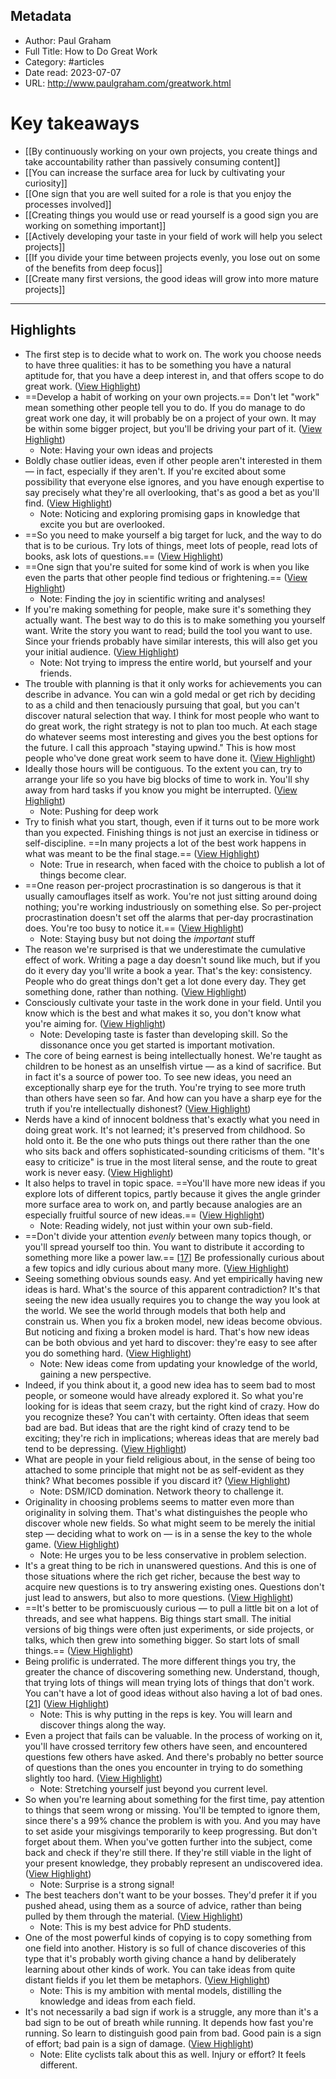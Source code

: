 ## Metadata
- Author: Paul Graham
- Full Title: How to Do Great Work
- Category: #articles
- Date read: 2023-07-07
- URL: http://www.paulgraham.com/greatwork.html
# Key takeaways
- [[By continuously working on your own projects, you create things and take accountability rather than passively consuming content]]
- [[You can increase the surface area for luck by cultivating your curiosity]]
- [[One sign that you are well suited for a role is that you enjoy the processes involved]]
- [[Creating things you would use or read yourself is a good sign you are working on something important]]
- [[Actively developing your taste in your field of work will help you select projects]]
- [[If you divide your time between projects evenly, you lose out on some of the benefits from deep focus]]
- [[Create many first versions, the good ideas will grow into more mature projects]]

---

## Highlights
- The first step is to decide what to work on. The work you choose needs to have three qualities: it has to be something you have a natural aptitude for, that you have a deep interest in, and that offers scope to do great work. ([View Highlight](https://read.readwise.io/read/01h4r1kpkyqc3p3xgr35mbe9pc))
- ==Develop a habit of working on your own projects.== Don't let "work" mean something other people tell you to do. If you do manage to do great work one day, it will probably be on a project of your own. It may be within some bigger project, but you'll be driving your part of it. ([View Highlight](https://read.readwise.io/read/01h4r1mvmda93ebj9vhm5myvqm))
    - Note: Having your own ideas and projects
- Boldly chase outlier ideas, even if other people aren't interested in them — in fact, especially if they aren't. If you're excited about some possibility that everyone else ignores, and you have enough expertise to say precisely what they're all overlooking, that's as good a bet as you'll find. ([View Highlight](https://read.readwise.io/read/01h4r1rr11tnef00ca1kvcknsa))
    - Note: Noticing and exploring promising gaps in knowledge that excite you but are overlooked.
- ==So you need to make yourself a big target for luck, and the way to do that is to be curious. Try lots of things, meet lots of people, read lots of books, ask lots of questions.== ([View Highlight](https://read.readwise.io/read/01h4r1xfab84bg5dh5kwq93p7a))
- ==One sign that you're suited for some kind of work is when you like even the parts that other people find tedious or frightening.== ([View Highlight](https://read.readwise.io/read/01h4r1yy93te80ctysj3zhr1fg))
    - Note: Finding the joy in scientific writing and analyses!
- If you're making something for people, make sure it's something they actually want. The best way to do this is to make something you yourself want. Write the story you want to read; build the tool you want to use. Since your friends probably have similar interests, this will also get you your initial audience. ([View Highlight](https://read.readwise.io/read/01h4r201sx721bbp37vxt1fffb))
    - Note: Not trying to impress the entire world, but yourself and your friends.
- The trouble with planning is that it only works for achievements you can describe in advance. You can win a gold medal or get rich by deciding to as a child and then tenaciously pursuing that goal, but you can't discover natural selection that way.
  I think for most people who want to do great work, the right strategy is not to plan too much. At each stage do whatever seems most interesting and gives you the best options for the future. I call this approach "staying upwind." This is how most people who've done great work seem to have done it. ([View Highlight](https://read.readwise.io/read/01h4r22qgs94qte1fy55s9szjd))
- Ideally those hours will be contiguous. To the extent you can, try to arrange your life so you have big blocks of time to work in. You'll shy away from hard tasks if you know you might be interrupted. ([View Highlight](https://read.readwise.io/read/01h4r23zj7xhfc97vp93yaftfh))
    - Note: Pushing for deep work
- Try to finish what you start, though, even if it turns out to be more work than you expected. Finishing things is not just an exercise in tidiness or self-discipline. ==In many projects a lot of the best work happens in what was meant to be the final stage.== ([View Highlight](https://read.readwise.io/read/01h4r268tf4fe0jf8mnmhkgvjy))
    - Note: True in research, when faced with the choice to publish a lot of things become clear.
- ==One reason per-project procrastination is so dangerous is that it usually camouflages itself as work. You're not just sitting around doing nothing; you're working industriously on something else. So per-project procrastination doesn't set off the alarms that per-day procrastination does. You're too busy to notice it.== ([View Highlight](https://read.readwise.io/read/01h4r288t3se7fmc28k10ekb6n))
    - Note: Staying busy but not doing the *important* stuff
- The reason we're surprised is that we underestimate the cumulative effect of work. Writing a page a day doesn't sound like much, but if you do it every day you'll write a book a year. That's the key: consistency. People who do great things don't get a lot done every day. They get something done, rather than nothing. ([View Highlight](https://read.readwise.io/read/01h4r29vsbn3rvpndxqceyyef2))
- Consciously cultivate your taste in the work done in your field. Until you know which is the best and what makes it so, you don't know what you're aiming for. ([View Highlight](https://read.readwise.io/read/01h4r2cjzzerbs78tg1g6m1nxf))
    - Note: Developing taste is faster than developing skill. So the dissonance once you get started is important motivation.
- The core of being earnest is being intellectually honest. We're taught as children to be honest as an unselfish virtue — as a kind of sacrifice. But in fact it's a source of power too. To see new ideas, you need an exceptionally sharp eye for the truth. You're trying to see more truth than others have seen so far. And how can you have a sharp eye for the truth if you're intellectually dishonest? ([View Highlight](https://read.readwise.io/read/01h4r2gwj1g0pa8vfrg3hhr31e))
- Nerds have a kind of innocent boldness that's exactly what you need in doing great work. It's not learned; it's preserved from childhood. So hold onto it. Be the one who puts things out there rather than the one who sits back and offers sophisticated-sounding criticisms of them. "It's easy to criticize" is true in the most literal sense, and the route to great work is never easy. ([View Highlight](https://read.readwise.io/read/01h4r2jd7tgysc137g1t5xz131))
- It also helps to travel in topic space. ==You'll have more new ideas if you explore lots of different topics, partly because it gives the angle grinder more surface area to work on, and partly because analogies are an especially fruitful source of new ideas.== ([View Highlight](https://read.readwise.io/read/01h4r2sw1ehpktwrjhx6gtfh59))
    - Note: Reading widely, not just within your own sub-field.
- ==Don't divide your attention *evenly* between many topics though, or you'll spread yourself too thin. You want to distribute it according to something more like a power law.== [[17](http://paulgraham.com/greatwork.html?s=09#f17n)] Be professionally curious about a few topics and idly curious about many more. ([View Highlight](https://read.readwise.io/read/01h4r2tkw457ged7a1y6kpgn86))
- Seeing something obvious sounds easy. And yet empirically having new ideas is hard. What's the source of this apparent contradiction? It's that seeing the new idea usually requires you to change the way you look at the world. We see the world through models that both help and constrain us. When you fix a broken model, new ideas become obvious. But noticing and fixing a broken model is hard. That's how new ideas can be both obvious and yet hard to discover: they're easy to see after you do something hard. ([View Highlight](https://read.readwise.io/read/01h4zb87n73w3h9qwmpppqjx2h))
    - Note: New ideas come from updating your knowledge of the world, gaining a new perspective.
- Indeed, if you think about it, a good new idea has to seem bad to most people, or someone would have already explored it. So what you're looking for is ideas that seem crazy, but the right kind of crazy. How do you recognize these? You can't with certainty. Often ideas that seem bad are bad. But ideas that are the right kind of crazy tend to be exciting; they're rich in implications; whereas ideas that are merely bad tend to be depressing. ([View Highlight](https://read.readwise.io/read/01h4zbbb30byqnn2qm1yexmvj8))
- What are people in your field religious about, in the sense of being too attached to some principle that might not be as self-evident as they think? What becomes possible if you discard it? ([View Highlight](https://read.readwise.io/read/01h4zbe4hn4n38jtw7thx7ty72))
    - Note: DSM/ICD domination. Network theory to challenge it.
- Originality in choosing problems seems to matter even more than originality in solving them. That's what distinguishes the people who discover whole new fields. So what might seem to be merely the initial step — deciding what to work on — is in a sense the key to the whole game. ([View Highlight](https://read.readwise.io/read/01h4zbhxck5pv5fn4c7khnxap1))
    - Note: He urges you to be less conservative in problem selection.
- It's a great thing to be rich in unanswered questions. And this is one of those situations where the rich get richer, because the best way to acquire new questions is to try answering existing ones. Questions don't just lead to answers, but also to more questions. ([View Highlight](https://read.readwise.io/read/01h4zbntn0x5v85cqwxzq2sqrp))
- ==It's better to be promiscuously curious — to pull a little bit on a lot of threads, and see what happens. Big things start small. The initial versions of big things were often just experiments, or side projects, or talks, which then grew into something bigger. So start lots of small things.== ([View Highlight](https://read.readwise.io/read/01h4zbpnr6chgprefzf8s14vtd))
- Being prolific is underrated. The more different things you try, the greater the chance of discovering something new. Understand, though, that trying lots of things will mean trying lots of things that don't work. You can't have a lot of good ideas without also having a lot of bad ones. [[21](http://paulgraham.com/greatwork.html?s=09#f21n)] ([View Highlight](https://read.readwise.io/read/01h4zbq78k7zn7yvyhaxz8qakj))
    - Note: This is why putting in the reps is key. You will learn and discover things along the way.
- Even a project that fails can be valuable. In the process of working on it, you'll have crossed territory few others have seen, and encountered questions few others have asked. And there's probably no better source of questions than the ones you encounter in trying to do something slightly too hard. ([View Highlight](https://read.readwise.io/read/01h4zbvnp92qxv62e6wgs99fjf))
    - Note: Stretching yourself just beyond you current level.
- So when you're learning about something for the first time, pay attention to things that seem wrong or missing. You'll be tempted to ignore them, since there's a 99% chance the problem is with you. And you may have to set aside your misgivings temporarily to keep progressing. But don't forget about them. When you've gotten further into the subject, come back and check if they're still there. If they're still viable in the light of your present knowledge, they probably represent an undiscovered idea. ([View Highlight](https://read.readwise.io/read/01h4zbzf62nk7r6kzb88y0aase))
    - Note: Surprise is a strong signal!
- The best teachers don't want to be your bosses. They'd prefer it if you pushed ahead, using them as a source of advice, rather than being pulled by them through the material. ([View Highlight](https://read.readwise.io/read/01h4zc28ce7j6eqz355y2scvfg))
    - Note: This is my best advice for PhD students.
- One of the most powerful kinds of copying is to copy something from one field into another. History is so full of chance discoveries of this type that it's probably worth giving chance a hand by deliberately learning about other kinds of work. You can take ideas from quite distant fields if you let them be metaphors. ([View Highlight](https://read.readwise.io/read/01h4zc84pj5zs30zvmnb1s8j8q))
    - Note: This is my ambition with mental models, distilling the knowledge and ideas from each field.
- It's not necessarily a bad sign if work is a struggle, any more than it's a bad sign to be out of breath while running. It depends how fast you're running. So learn to distinguish good pain from bad. Good pain is a sign of effort; bad pain is a sign of damage. ([View Highlight](https://read.readwise.io/read/01h4zcexr5ttyhs0rwqj0gwy7t))
    - Note: Elite cyclists talk about this as well. Injury or effort? It feels different.
